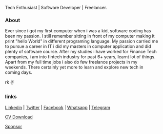 

Tech Enthusiast | Software Developer | Freelancer.

### About
Ever since i got my first computer when i was a kid, software coding has been my passion. I still remember sitting in front of my computer making it print "hello World" in different programing language. My passion carried me to pursue a career in IT i did my masters in computer application and did plenty of software course. After my studies i have worked for Finance Tech companies, i am into fintech industry for past 6+ years, learnt lot of things. Apart from my full time jobs i also do few freelance projects in my weekends. There certainly yet more to learn and explore new tech in coming days.

rk ✌

### links

[Linkedin](https://www.linkedin.com/in/1ramkrishnan) | 
[Twitter](https://twitter.com/1rkthevar) | 
[Facebook](https://www.facebook.com/ramkrishnan.thevar) | 
[Whatsapp](https://wa.me/message/44OBR2ND4KVQI1) | 
[Telegram](https://t.me/rkthevar1)


[CV Download](https://drive.google.com/file/d/1td_FHif6OGKUzDjGdGwRB69cxmgloEV1/view?usp=sharing)

[Sponsor](https://ko-fi.com/rkthevar)

